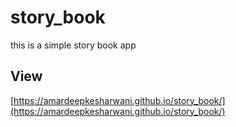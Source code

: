 # story_book
this is a simple story book app

## View
[https://amardeepkesharwani.github.io/story_book/](https://amardeepkesharwani.github.io/story_book/)
